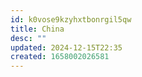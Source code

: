 ```yaml
---
id: k0vose9kzyhxtbonrgil5qw
title: China
desc: ""
updated: 2024-12-15T22:35
created: 1658002026581
---
```

